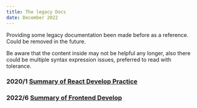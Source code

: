 ```yaml
---
title: The legacy Docs
date: December 2022
---
```


Providing some legacy documentation been made before as a reference. Could be removed in the future.    

Be aware that the content inside may not be helpful any longer, also there could be multiple syntax expression issues, preferred to read with tolerance.  

### 2020/1 [Summary of React Develop Practice](https://github.com/ibarapascal/access-catalog/tree/master/blog/summary-of-react-develop-practice)

### 2022/6 [Summary of Frontend Develop](https://github.com/ibarapascal/access-catalog/tree/master/blog/summary-of-frontend-develop)
